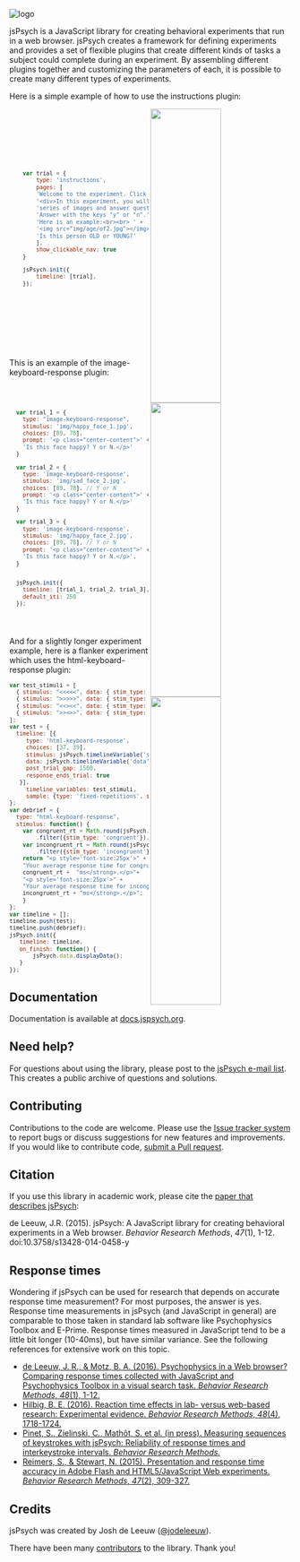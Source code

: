 ![logo](http://www.jspsych.org/img/jspsych-logo-readme.jpg)

jsPsych is a JavaScript library for creating behavioral experiments that run in a web browser. jsPsych creates a framework for defining experiments and provides a set of flexible plugins that create different kinds of tasks a subject could complete during an experiment. By assembling different plugins together and customizing the parameters of each, it is possible to create many different types of experiments.

Here is a simple example of how to use the instructions plugin:
<div display="flex">
<img src="https://user-images.githubusercontent.com/14092539/28126774-801ea42e-66f8-11e7-9b6a-c8bad0026bec.gif" align="right" width=50% height=525 />

<div markdown="1" style="width: 50%;">
<sub>

```javascript










    var trial = {       
        type: 'instructions',     
        pages: [      
        'Welcome to the experiment. Click next to begin.',      
        '<div>In this experiment, you will view a ' +       
        'series of images and answer questions.<br>' +      
        'Answer with the keys "y" or "n".',     
        'Here is an example:<br><br> ' +        
        '<img src="img/age/of2.jpg"></img><br><br>' +       
        'Is this person OLD or YOUNG?'      
        ],        
        show_clickable_nav: true      
    }       

    jsPsych.init({      
        timeline: [trial],        
    });
    
    
    
    
    
    
    
    
    
```

</sub>
</div>
</div>


This is an example of the image-keyboard-response plugin:
<div display="flex">
<img src="https://user-images.githubusercontent.com/14092539/28125911-0504cca2-66f6-11e7-8f5b-c9686f63aaa8.gif" align="right" width=50% height=525/>

<div markdown"2" style="width: 50%;">
<sub>

```javascript




  var trial_1 = {
	type: "image-keyboard-response",
    stimulus: 'img/happy_face_1.jpg',
	choices: [89, 78],
	prompt: '<p class="center-content">' +
	'Is this face happy? Y or N.</p>'
  }

  var trial_2 = {
    type: 'image-keyboard-response',
    stimulus: 'img/sad_face_2.jpg',
    choices: [89, 78], // Y or N
    prompt: '<p class="center-content">' +
    'Is this face happy? Y or N.</p>'
  }

  var trial_3 = {
    type: 'image-keyboard-response',
    stimulus: 'img/happy_face_2.jpg',
    choices: [89, 78], // Y or N
    prompt: '<p class="center-content">' +
    'Is this face happy? Y or N.</p>',
  }


  jsPsych.init({
    timeline: [trial_1, trial_2, trial_3],
    default_iti: 250
  });
  
  
  
```
</sub>
</div>
</div>


And for a slightly longer experiment example, here is a flanker experiment which uses the html-keyboard-response plugin:
<div display="flex">
<img src="https://user-images.githubusercontent.com/14092539/28126802-97b50d08-66f8-11e7-9a45-46561ab51a5f.gif" align="right" width=50% height=550/>

<div markdown="3" style="width: 50%;">
<sub>

```javascript
var test_stimuli = [
  { stimulus: "<<<<<", data: { stim_type: 'congruent'} },
  { stimulus: ">>>>>", data: { stim_type: 'congruent'} },
  { stimulus: "<<><<", data: { stim_type: 'incongruent'} },
  { stimulus: ">><>>", data: { stim_type: 'incongruent'} }
];
var test = {
  timeline: [{
     type: 'html-keyboard-response',
     choices: [37, 39],
     stimulus: jsPsych.timelineVariable('stimulus'),
     data: jsPsych.timelineVariable('data'),
     post_trial_gap: 1500,
     response_ends_trial: true
   }],
     timeline_variables: test_stimuli,
     sample: {type: 'fixed-repetitions', size: 2}
};
var debrief = {
  type: "html-keyboard-response",
  stimulus: function() {
    var congruent_rt = Math.round(jsPsych.data.get()
        .filter({stim_type: 'congruent'}).select('rt').mean());
    var incongruent_rt = Math.round(jsPsych.data.get()
        .filter({stim_type: 'incongruent'}).select('rt').mean());
    return "<p style='font-size:25px'>" + 
    "Your average response time for congruent trials was <strong>"+ 
    congruent_rt +  "ms</strong>.</p>"+
    "<p style='font-size:25px'>" + 
    "Your average response time for incongruent trials was <strong>"+ 
    incongruent_rt + "ms</strong>.</p>";
    }
};
var timeline = [];
timeline.push(test);
timeline.push(debrief);
jsPsych.init({
   timeline: timeline,
   on_finish: function() {
       jsPsych.data.displayData();
   }
});
```

</sub>
</div>
</div>

Documentation
-------------

Documentation is available at [docs.jspsych.org](http://docs.jspsych.org).

Need help?
----------

For questions about using the library, please post to the [jsPsych e-mail list](https://groups.google.com/forum/#!forum/jspsych). This creates a public archive of questions and solutions.

Contributing
------------

Contributions to the code are welcome. Please use the [Issue tracker system](https://github.com/jodeleeuw/jsPsych/issues) to report bugs or discuss suggestions for new features and improvements. If you would like to contribute code, [submit a Pull request](https://help.github.com/articles/using-pull-requests).

Citation
--------

If you use this library in academic work, please cite the [paper that describes jsPsych](http://link.springer.com/article/10.3758%2Fs13428-014-0458-y):

de Leeuw, J.R. (2015). jsPsych: A JavaScript library for creating behavioral experiments in a Web browser. *Behavior Research Methods*, _47_(1), 1-12. doi:10.3758/s13428-014-0458-y

Response times
--------------

Wondering if jsPsych can be used for research that depends on accurate response time measurement? For most purposes, the answer is yes. Response time measurements in jsPsych (and JavaScript in general) are comparable to those taken in standard lab software like Psychophysics Toolbox and E-Prime. Response times measured in JavaScript tend to be a little bit longer (10-40ms), but have similar variance. See the following references for extensive work on this topic.

* [de Leeuw, J. R., & Motz, B. A. (2016). Psychophysics in a Web browser? Comparing response times collected with JavaScript and Psychophysics Toolbox in a visual search task. *Behavior Research Methods*, *48*(1), 1-12.](http://link.springer.com/article/10.3758%2Fs13428-015-0567-2)
* [Hilbig, B. E. (2016). Reaction time effects in lab- versus web-based research: Experimental evidence. *Behavior Research Methods*, *48*(4), 1718-1724.](http://dx.doi.org/10.3758/s13428-015-0678-9)
* [Pinet, S., Zielinski, C., Mathôt, S. et al. (in press). Measuring sequences of keystrokes with jsPsych: Reliability of response times and interkeystroke intervals.  *Behavior Research Methods*.](http://link.springer.com/article/10.3758/s13428-016-0776-3)
* [Reimers, S., & Stewart, N. (2015). Presentation and response time accuracy in Adobe Flash and HTML5/JavaScript Web experiments. *Behavior Research Methods*, *47*(2), 309-327.](http://link.springer.com/article/10.3758%2Fs13428-014-0471-1)


Credits
-------

jsPsych was created by Josh de Leeuw ([@jodeleeuw](https://github.com/jodeleeuw)).

There have been many [contributors](https://github.com/jodeleeuw/jsPsych/blob/master/contributors.md) to the library. Thank you!
